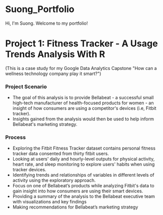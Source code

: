 # Suong_Portfolio
Hi, I'm Suong. Welcome to my portfolio!

# Project 1: Fitness Tracker - A Usage Trends Analysis With R
(This is a case study for my Google Data Analytics Capstone "How can a wellness technology company play it smart?")
### Project Scenario
* The goal of this analysis is to provide Bellabeat - a successful small high-tech manufacturer of health-focused
products for women - an insight of how consumers are using a competitor's devices (i.e, Fitbit tracker). 
* Insights gained from the analysis would then be used to help inform Bellabeat's marketing strategy.
### Process
* Exploring the Fitbit Fitness Tracker dataset contains personal fitness tracker data consented from thirty fitbit users.
* Looking at users' daily and hourly-level outputs for physical activity, heart rate, and sleep monitoring to explore users' habits when using tracker devices.
* Identifying trends and relationships of variables in different levels of activity using the exploratory approach.
* Focus on one of Bellabeat’s products while analyzing Fitbit's data to gain insight into how consumers are using their smart devices.
* Providing a summary of the analysis to the Bellabeat executive team with visualizations and key findings
* Making recommendations for Bellabeat’s marketing strategy
